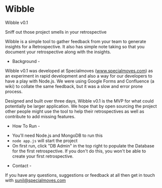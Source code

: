 Wibble
======

Wibble v0.1

Sniff out those project smells in your retrospective

Wibble is a simple tool to gather feedback from your team to generate insights for a Retrospective. It also has simple note taking so that you document your retrospective along with the insights.

- Background  -

Wibble v0.1 was developed at Specialmoves (www.specialmoves.com) as an experiment in rapid development and also a way for our developers to have a play with Node.js. We were using Google Forms and Confluence (a wiki) to collate the same feedback, but it was a slow and error prone process.

Designed and built over three days, Wibble v0.1 is the MVP for what could potentially be larger application. We hope that by open sourcing the project other people might use the tool to help their retrospectives as well as contribute to add missing features.

- How To Run - 

* You'll need Node.js and MongoDB to run this
* <code>node app.js</code> will start the project
* On first run, click "DB Admin" in the top right to populate the Database for the first retrospective. If you don't do this, you won't be able to create your first retrospective.

- Contact - 

If you have any questions, suggestions or feedback at all then get in touch with sunil@specialmoves.com

